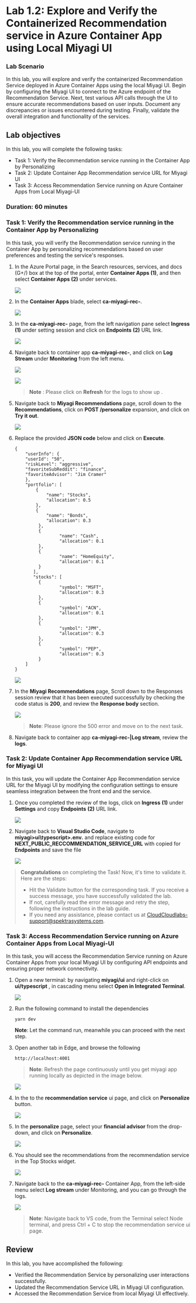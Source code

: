 # Lab 1.2: Explore and Verify the Containerized Recommendation service in Azure Container App using Local Miyagi UI
### Lab Scenario

In this lab, you will explore and verify the containerized Recommendation Service deployed in Azure Container Apps using the local Miyagi UI. Begin by configuring the Miyagi UI to connect to the Azure endpoint of the Recommendation Service. Next, test various API calls through the UI to ensure accurate recommendations based on user inputs. Document any discrepancies or issues encountered during testing. Finally, validate the overall integration and functionality of the services.

## Lab objectives
In this lab, you will complete the following tasks:

- Task 1: Verify the Recommendation service running in the Container App by Personalizing
- Task 2: Update Container App Recommendation service URL for Miyagi UI
- Task 3: Access Recommendation Service running on Azure Container Apps from Local Miyagi-UI

### Duration: 60 minutes

### Task 1: Verify the Recommendation service running in the Container App by Personalizing

In this task, you will verify the Recommendation service running in the Container App by personalizing recommendations based on user preferences and testing the service's responses.

1. In the Azure Portal page, in the Search resources, services, and docs (G+/) box at the top of the portal, enter **Container Apps (1)**, and then select **Container Apps (2)** under services.

   ![](./Media/container-app-select.png)

1. In the **Container Apps** blade, select **ca-miyagi-rec-<inject key="DeploymentID" enableCopy="false"/>**.

   ![](./Media/container-ca-miyagi.png)

1. In the **ca-miyagi-rec-<inject key="DeploymentID" enableCopy="false"/>** page, from the left navigation pane select **Ingress** **(1)** under setting session and click on **Endpoints** **(2)** URL link.

   ![](./Media/miyag-recc-web.png)

1. Navigate back to container app **ca-miyagi-rec-<inject key="DeploymentID" enableCopy="false"/>**, and click on **Log Stream** under **Monitoring** from the left menu.

    ![](./Media/logstream.png)
   
      ![](./Media/containerapps-logsstream.png)
   
     > **Note** : Please click on **Refresh** for the logs to show up .

1. Navigate back to **Miyagi Recommendations** page, scroll down to the **Recommendations**, click on **POST /personalize** expansion, and click on **Try it out**.

   ![](./Media/continer-recommendations.png)

1. Replace the provided **JSON code** below and click on **Execute**.

   ```
   {
       "userInfo": {
       "userId": "50",
       "riskLevel": "aggressive",
       "favoriteSubReddit": "finance",
       "favoriteAdvisor": "Jim Cramer"
       },
       "portfolio": [
           {
               "name": "Stocks",
               "allocation": 0.5
           },
           {
               "name": "Bonds",
               "allocation": 0.3
            },
            {
                    "name": "Cash",
                    "allocation": 0.1
            },
            {
                    "name": "HomeEquity",
                    "allocation": 0.1
            }
          ],
          "stocks": [
            {
                    "symbol": "MSFT",
                    "allocation": 0.3
            },
            {
                    "symbol": "ACN",
                    "allocation": 0.1
            },
            {
                    "symbol": "JPM",
                    "allocation": 0.3
            },
            {
                    "symbol": "PEP",
                    "allocation": 0.3
            }
       ]
   }
   ```

      ![](./Media/recomme-parameter-body.png)

1. In the **Miyagi Recommendations** page, Scroll down to the Responses session review that it has been executed successfully by checking the code status is **200**, and review the **Response body** section.

   ![](./Media/recommendations-parameter-output.png)

   > **Note**: Please ignore the 500 error and move on to the next task.

1. Navigate back to container app **ca-miyagi-rec-<inject key="DeploymentID" enableCopy="false"/>|Log stream**, review the **logs**.

### Task 2: Update Container App Recommendation service URL for Miyagi UI

In this task, you will update the Container App Recommendation service URL for the Miyagi UI by modifying the configuration settings to ensure seamless integration between the front end and the service.

1. Once you completed the review of the logs, click on **Ingress** **(1)** under **Settings** and copy **Endpoints** **(2)** URL link.

   ![](./Media/miyag-recc-web.png)

1. Navigate back to **Visual Studio Code**, navigate to **miyagi>ui\typescript>.env.** and replace existing code for **NEXT_PUBLIC_RECCOMMENDATION_SERVICE_URL** with copied for **Endpoints** and save the file 

   ![](./Media/cntr4.png)
   
  >**Congratulations** on completing the Task! Now, it's time to validate it. Here are the steps:
  > - Hit the Validate button for the corresponding task. If you receive a success message, you have successfully validated the lab. 
  > - If not, carefully read the error message and retry the step, following the instructions in the lab guide.
  > - If you need any assistance, please contact us at CloudCloudlabs-support@spektrasystems.com.

  <validation step="61a2f44e-b3e1-4dfc-b3aa-c623d519a6f8" />

### Task 3: Access Recommendation Service running on Azure Container Apps from Local Miyagi-UI 

In this task, you will access the Recommendation Service running on Azure Container Apps from your local Miyagi UI by configuring API endpoints and ensuring proper network connectivity.

1. Open a new terminal: by navigating  **miyagi/ui** and right-click on **ui/typescript** , in cascading menu select **Open in Integrated Terminal**.

   ![](./Media/image-rg-25.png)

1. Run the following command to install the dependencies
   
    ```
    yarn dev
    ```

   **Note**: Let the command run, meanwhile you can proceed with the next step.

1. Open another tab in Edge, and  browse the following

   ```
   http://localhost:4001
   ```

    > **Note**: Refresh the page continuously until you get miyagi app running locally as depicted in the image below.
                       
   ![](./Media/b1.png)

1. In the to the **recommendation service** ui page, and click on **Personalize** button.

    ![](./Media/service-personalize.png)

1. In the **personalize** page, select your **financial advisor** from the drop-down, and click on **Personalize**.

   ![](./Media/financial-advisor.png)  

1. You should see the recommendations from the recommendation service in the Top Stocks widget.

   ![](./Media/financial-advisor-output.png)

1. Navigate back to the **ca-miyagi-rec-<inject key="DeploymentID" enableCopy="false"/>** Container App, from the left-side menu select **Log stream** under Monitoring, and you can go through the logs.

    ![](./Media/continer-app-logstream.png)

    > **Note**: Navigate back to VS code, from the Terminal select Node terminal, and press Ctrl + C to stop the recommendation service ui page.

## Review

In this lab, you have accomplished the following:

- Verified the Recommendation Service by personalizing user interactions successfully.
- Updated the Recommendation Service URL in Miyagi UI configuration.
- Accessed the Recommendation Service from local Miyagi UI effectively.

